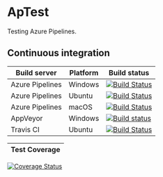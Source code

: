 # ApTest

Testing Azure Pipelines.

## Continuous integration

Build server | Platform | Build status
--- | --- | ---
Azure Pipelines | Windows | [![Build Status](https://dev.azure.com/deqenq/ApTest/_apis/build/status/deqenq.ApTest%20Windows?branchName=master)](https://dev.azure.com/deqenq/ApTest/_build/latest?definitionId=14&branchName=master)
Azure Pipelines | Ubuntu | [![Build Status](https://dev.azure.com/deqenq/ApTest/_apis/build/status/deqenq.ApTest%20Ubuntu?branchName=master)](https://dev.azure.com/deqenq/ApTest/_build/latest?definitionId=15&branchName=master)
Azure Pipelines | macOS | [![Build Status](https://dev.azure.com/deqenq/ApTest/_apis/build/status/deqenq.ApTest%20macOS?branchName=master)](https://dev.azure.com/deqenq/ApTest/_build/latest?definitionId=16&branchName=master)
AppVeyor | Windows | [![Build status](https://ci.appveyor.com/api/projects/status/dt9irnfnenmsa1q7/branch/master?svg=true)](https://ci.appveyor.com/project/deqenq/aptest/branch/master)
Travis CI | Ubuntu | [![Build Status](https://travis-ci.org/deqenq/ApTest.svg?branch=master)](https://travis-ci.org/deqenq/ApTest)

Test Coverage |
--- |
[![Coverage Status](https://coveralls.io/repos/github/deqenq/ApTest/badge.svg?branch=master)](https://coveralls.io/github/deqenq/ApTest?branch=master)
